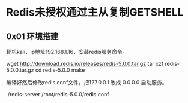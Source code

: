 # Redis未授权通过主从复制GETSHELL


## 0x01 环境搭建

靶机kali，ip地址192.168.1.16，安装redis服务命令。

wget http://download.redis.io/releases/redis-5.0.0.tar.gz
tar xzf redis-5.0.0.tar.gz
cd redis-5.0.0
make


编译好然后修改redis.conf文件，把127.0.0.1 改成 0.0.0.0  启动服务。


./redis-server /root/redis-5.0.0/redis.conf



